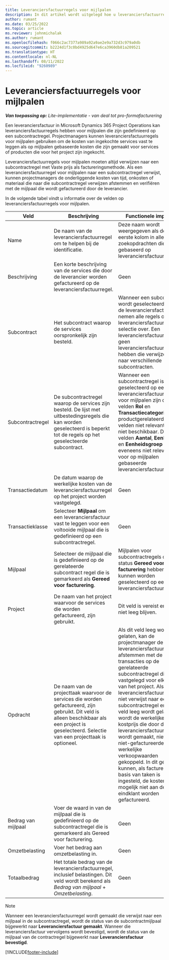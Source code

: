 ```yaml
---
title: Leveranciersfactuurregels voor mijlpalen
description: In dit artikel wordt uitgelegd hoe u leveranciersfactuurregels maakt voor mijlpalen in een subcontract.
author: rumant
ms.date: 03/25/2022
ms.topic: article
ms.reviewer: johnmichalak
ms.author: rumant
ms.openlocfilehash: f066c2ac7377a989a92a9ae2e9a732d3c979a0db
ms.sourcegitcommit: b2224d1f3c0bd4925d647e6ca3960db81a209521
ms.translationtype: HT
ms.contentlocale: nl-NL
ms.lasthandoff: 08/11/2022
ms.locfileid: "9260989"
---
```

# <a name="vendor-invoice-lines-for-milestones"></a>Leveranciersfactuurregels voor mijlpalen

_**Van toepassing op:** Lite-implementatie - van deal tot pro-formafacturering_

Een leveranciersfactuur in Microsoft Dynamics 365 Project Operations kan leveranciersfactuurregels hebben voor mijlpalen die zijn gedefinieerd op een subcontractregel. Projectmanagers kunnen leveranciersfactuurregels voor mijlpalen gebruiken om de kosten van ingekochte services vast te leggen als op mijlpalen gebaseerde kosten die zijn gemaakt voor services of producten die voor het project zijn ingekocht.

Leveranciersfactuurregels voor mijlpalen moeten altijd verwijzen naar een subcontractregel met Vaste prijs als factureringsmethode. Als een leveranciersfactuurregel voor mijlpalen naar een subcontractregel verwijst, kunnen projectmanagers de onderliggende kosten van tijd, onkosten of materiaal die naar die subcontractregel verwijzen afstemmen en verifiëren met de mijlpaal die wordt gefactureerd door de leverancier.

In de volgende tabel vindt u informatie over de velden op leveranciersfactuurregels voor mijlpalen.

| Veld | Beschrijving | Functionele impact |
| --- | --- | --- |
| Name | De naam van de leveranciersfactuurregel om te helpen bij de identificatie. | Deze naam wordt weergegeven als de eerste kolom in alle zoekopdrachten die zijn gebaseerd op leveranciersfactuurregels. |
| Beschrijving | Een korte beschrijving van de services die door de leverancier worden gefactureerd op de leveranciersfactuurregel. | Geen |
| Subcontract | Het subcontract waarop de services oorspronkelijk zijn besteld. | Wanneer een subcontract wordt geselecteerd voor de leveranciersfactuur, nemen alle regels op de leveranciersfactuur die selectie over. Een leveranciersfactuur mag geen leveranciersfactuurregels hebben die verwijzen naar verschillende subcontracten. |
| Subcontractregel | De subcontractregel waarop de services zijn besteld. De lijst met uitbestedingsregels die kan worden geselecteerd is beperkt tot de regels op het geselecteerde subcontract. | Wanneer een subcontractregel is geselecteerd op een leveranciersfactuurregel voor mijlpalen zijn de velden **Rol** en **Transactiecategorie** en productgerelateerde velden niet relevant en niet beschikbaar. De velden **Aantal**, **Eenheid** en **Eenheidsgroep** zijn eveneens niet relevant voor op mijlpalen gebaseerde leveranciersfactuurregels. |
| Transactiedatum | De datum waarop de werkelijke kosten van de leveranciersfactuurregel op het project worden vastgelegd. | Geen |
| Transactieklasse | Selecteer **Mijlpaal** om een leveranciersfactuur vast te leggen voor een voltooide mijlpaal die is gedefinieerd op een subcontractregel. | Geen |
| Mijlpaal | Selecteer de mijlpaal die is gedefinieerd op de gerelateerde subcontract regel die is gemarkeerd als **Gereed voor facturering**. | Mijlpalen voor subcontractregels die de status **Gereed voor facturering** hebben, kunnen worden geselecteerd op een leveranciersfactuurregel. |
| Project | De naam van het project waarvoor de services die worden gefactureerd, zijn gebruikt. | Dit veld is vereist en kan niet leeg blijven. |
| Opdracht | De naam van de projecttaak waarvoor de services die worden gefactureerd, zijn gebruikt. Dit veld is alleen beschikbaar als een project is geselecteerd. Selectie van een projecttaak is optioneel. | Als dit veld leeg wordt gelaten, kan de projectmanager de leveranciersfactuurregel afstemmen met de klasse transacties op de gerelateerde subcontractregel die is vastgelegd voor elke taak van het project. Als de leveranciersfactuurregel niet verwijst naar een subcontractregel en dit veld leeg wordt gelaten, wordt de werkelijke kostprijs die door de leveranciersfactuurregel wordt gemaakt, niet aan niet-gefactureerde werkelijke verkoopwaarden gekoppeld. In dit geval kunnen, als facturering op basis van taken is ingesteld, de kosten mogelijk niet aan de eindklant worden gefactureerd. |
| Bedrag van mijlpaal | Voer de waard in van de mijlpaal die is gedefinieerd op de subcontractregel die is gemarkeerd als Gereed voor facturering. | Geen |
| Omzetbelasting | Voer het bedrag aan omzetbelasting in. | Geen |
| Totaalbedrag | Het totale bedrag van de leveranciersfactuurregel, inclusief belastingen. Dit veld wordt berekend als *Bedrag van mijlpaal* + *Omzetbelasting*. | Geen |

> [!NOTE]
> Wanneer een leveranciersfactuurregel wordt gemaakt die verwijst naar een mijlpaal in de subcontractregel, wordt de status van de subcontractmijlpaal bijgewerkt naar **Leveranciersfactuur gemaakt**. Wanneer die leveranciersfactuur vervolgens wordt bevestigd, wordt de status van de mijlpaal van de contractregel bijgewerkt naar **Leveranciersfactuur bevestigd**.

[!INCLUDE[footer-include](../../includes/footer-banner.md)]
